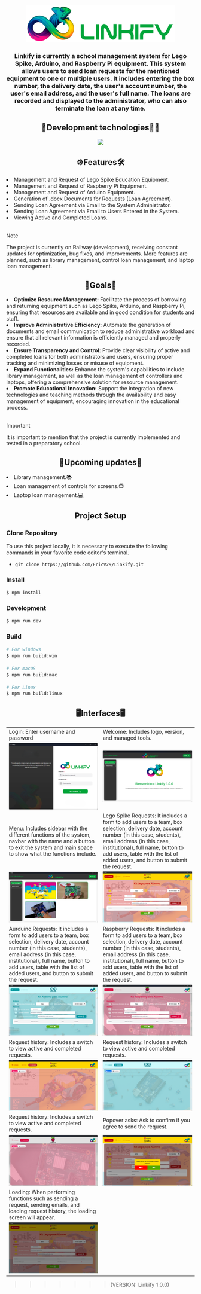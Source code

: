 <p align="center">
  <img width="400px" src="/src/renderer/src/images/linkilogo.png" alt="LogotipoLinkifiy"/>
</p>

<h3 align="center">
Linkify is currently a school management system for Lego Spike, Arduino, and Raspberry Pi equipment. This system allows users to send loan requests for the mentioned equipment to one or multiple users. It includes entering the box number, the delivery date, the user's account number, the user's email address, and the user's full name. The loans are recorded and displayed to the administrator, who can also terminate the loan at any time.
</h3>

<h2 align="center">🚀Development technologies🧑‍💻</h2>

<p align="center">
  <a href="https://skillicons.dev">
    <img src="https://skillicons.dev/icons?i=nodejs,electron,react,typescript,html,tailwind,mysql" />
  </a>
</p>

<h2 align="center">⚙️Features🛠️</h2>

<li>Management and Request of Lego Spike Education Equipment.</li>
<li>Management and Request of Raspberry Pi Equipment.</li>
<li>Management and Request of Arduino Equipment.</li>
<li>Generation of .docx Documents for Requests (Loan Agreement).</li>
<li>Sending Loan Agreement via Email to the System Administrator.</li>
<li>Sending Loan Agreement via Email to Users Entered in the System.</li>
<li>Viewing Active and Completed Loans.</li>
<br>

> [!NOTE]
> The project is currently on Railway (development), receiving constant updates for optimization, bug fixes, and improvements. More features are planned, such as library management, control loan management, and laptop loan management.

<h2 align="center">🏁Goals🏁</h2>

<li><strong>Optimize Resource Management:</strong> Facilitate the process of borrowing and returning equipment such as Lego Spike, Arduino, and Raspberry Pi, ensuring that resources are available and in good condition for students and staff.</li>
<li><strong>Improve Administrative Efficiency:</strong> Automate the generation of documents and email communication to reduce administrative workload and ensure that all relevant information is efficiently managed and properly recorded.</li>
<li><strong>Ensure Transparency and Control:</strong> Provide clear visibility of active and completed loans for both administrators and users, ensuring proper tracking and minimizing losses or misuse of equipment.</li>
<li><strong>Expand Functionalities:</strong> Enhance the system's capabilities to include library management, as well as the loan management of controllers and laptops, offering a comprehensive solution for resource management.</li>
<li><strong>Promote Educational Innovation:</strong> Support the integration of new technologies and teaching methods through the availability and easy management of equipment, encouraging innovation in the educational process.</li>
<br>

> [!IMPORTANT]
> It is important to mention that the project is currently implemented and tested in a preparatory school.

<h2 align="center">🔄️Upcoming updates🔄️</h2>

<li>Library management.📚</li>
<li>Loan management of controls for screens.📺</li>
<li>Laptop loan management.💻</li>

<h2 align="center">Project Setup</h2>

### Clone Repository

<p>To use this project locally, it is necessary to execute the following commands in your favorite code editor's terminal.</p>

- `git clone https://github.com/EricV29/Linkify.git`

### Install

```bash
$ npm install
```

### Development

```bash
$ npm run dev
```

### Build

```bash
# For windows
$ npm run build:win

# For macOS
$ npm run build:mac

# For Linux
$ npm run build:linux
```

<h2 align="center">🖥️Interfaces🖥️</h2>

|                                         |                                         |
| --------------------------------------- | --------------------------------------- |
| Login: Enter username and password | Welcome: Includes logo, version, and managed tools. |
| ![IEEE](./resources/interfaces/loginLinki.png) | ![IEEE](./resources/interfaces/welcome.png) |
| Menu: Includes sidebar with the different functions of the system, navbar with the name and a button to exit the system and main space to show what the functions include. | Lego Spike Requests: It includes a form to add users to a team, box selection, delivery date, account number (in this case, students), email address (in this case, institutional), full name, button to add users, table with the list of added users, and button to submit the request. |
| ![IEEE](./resources/interfaces/menu.png) | ![IEEE](./resources/interfaces/requestLego.png) |
| Aurduino Requests: It includes a form to add users to a team, box selection, delivery date, account number (in this case, students), email address (in this case, institutional), full name, button to add users, table with the list of added users, and button to submit the request. | Raspberry Requests: It includes a form to add users to a team, box selection, delivery date, account number (in this case, students), email address (in this case, institutional), full name, button to add users, table with the list of added users, and button to submit the request. |
| ![IEEE](./resources/interfaces/requestArduino.png) | ![IEEE](./resources/interfaces/requestRaspberry.png) |
| Request history: Includes a switch to view active and completed requests. | Request history: Includes a switch to view active and completed requests. |
| ![IEEE](./resources/interfaces/loanhistoryLego.png) | ![IEEE](./resources/interfaces/loanhistoryArduino.png) |
| Request history: Includes a switch to view active and completed requests. | Popover asks: Ask to confirm if you agree to send the request. |
| ![IEEE](./resources/interfaces/loanhistoryRaspberry.png) | ![IEEE](./resources/interfaces/confirmRequest.png) |
| Loading: When performing functions such as sending a request, sending emails, and loading request history, the loading screen will appear. |     |
| ![IEEE](./resources/interfaces/loadingRequest.png) |  |

> > > > > > > (VERSION: Linkify 1.0.0)

